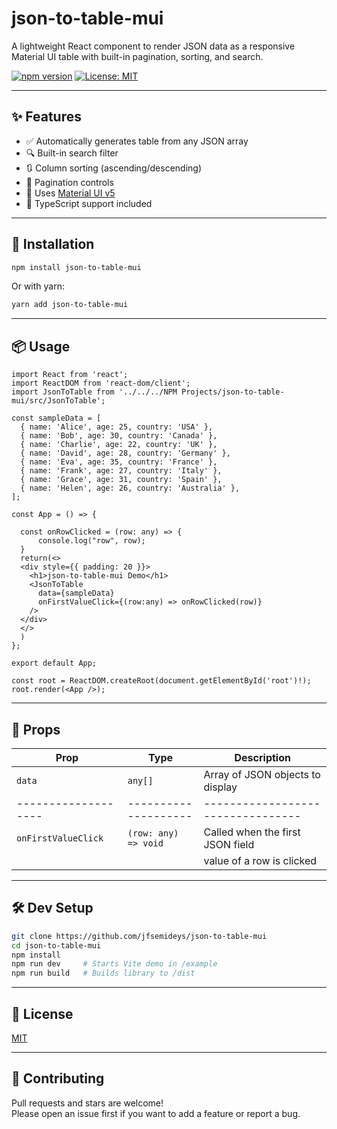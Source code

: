 # json-to-table-mui

A lightweight React component to render JSON data as a responsive Material UI table with built-in pagination, sorting, and search.

[![npm version](https://img.shields.io/npm/v/json-to-table-mui.svg)](https://www.npmjs.com/package/json-to-table-mui)
[![License: MIT](https://img.shields.io/badge/License-MIT-yellow.svg)](https://opensource.org/licenses/MIT)

---

## ✨ Features

- ✅ Automatically generates table from any JSON array
- 🔍 Built-in search filter
- 🔃 Column sorting (ascending/descending)
- 📄 Pagination controls
- 🎨 Uses [Material UI v5](https://mui.com/)
- 🧠 TypeScript support included

---

## 🚀 Installation

```bash
npm install json-to-table-mui
```

Or with yarn:

```bash
yarn add json-to-table-mui
```

---

## 📦 Usage

```tsx
import React from 'react';
import ReactDOM from 'react-dom/client';
import JsonToTable from '../../../NPM Projects/json-to-table-mui/src/JsonToTable';

const sampleData = [
  { name: 'Alice', age: 25, country: 'USA' },
  { name: 'Bob', age: 30, country: 'Canada' },
  { name: 'Charlie', age: 22, country: 'UK' },
  { name: 'David', age: 28, country: 'Germany' },
  { name: 'Eva', age: 35, country: 'France' },
  { name: 'Frank', age: 27, country: 'Italy' },
  { name: 'Grace', age: 31, country: 'Spain' },
  { name: 'Helen', age: 26, country: 'Australia' },
];

const App = () => {

  const onRowClicked = (row: any) => {
      console.log("row", row);
  }
  return(<>
  <div style={{ padding: 20 }}>
    <h1>json-to-table-mui Demo</h1>
    <JsonToTable
      data={sampleData}
      onFirstValueClick={(row:any) => onRowClicked(row)}
    />
  </div>
  </>
  )
};

export default App;

const root = ReactDOM.createRoot(document.getElementById('root')!);
root.render(<App />);

```

---

## 📐 Props

| Prop                | Type                 | Description                       |
| ------------------- | -------------------- | --------------------------------  |
| `data`              | `any[]`              | Array of JSON objects to display  |
| ------------------- | -------------------- | --------------------------------- |
| `onFirstValueClick` | `(row: any) => void` | Called when the first JSON field  |
|                     |                      | value of a row is clicked
---

## 🛠 Dev Setup

```bash
git clone https://github.com/jfsemideys/json-to-table-mui
cd json-to-table-mui
npm install
npm run dev     # Starts Vite demo in /example
npm run build   # Builds library to /dist
```

---

## 📄 License

[MIT](LICENSE)

---

## 🙌 Contributing

Pull requests and stars are welcome!  
Please open an issue first if you want to add a feature or report a bug.
